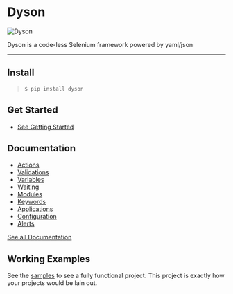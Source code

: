 Dyson
=====

![Dyson](http://i.imgur.com/2q2BtGg.png) 

Dyson is a code-less Selenium framework powered by yaml/json 

---

## Install

> `$ pip install dyson`

## Get Started

- [See Getting Started](https://github.com/dyson-framework/dyson/blob/master/docs/getting_started.md#getting-started-with-dyson)

## Documentation

- [Actions](https://github.com/dyson-framework/dyson/blob/master/docs/actions.md#actions)
- [Validations](https://github.com/dyson-framework/dyson/blob/master/docs/validations.md#validations)
- [Variables](https://github.com/dyson-framework/dyson/blob/master/docs/variables.md#variables)
- [Waiting](https://github.com/dyson-framework/dyson/blob/master/docs/waiting.md#waiting)
- [Modules](https://github.com/dyson-framework/dyson/blob/master/docs/modules.md#modules)
- [Keywords](https://github.com/dyson-framework/dyson/blob/master/docs/keywords.md#keywords)
- [Applications](https://github.com/dyson-framework/dyson/blob/master/docs/applications.md#applications)
- [Configuration](https://github.com/dyson-framework/dyson/blob/master/docs/configuration.md#dyson-configuration)
- [Alerts](https://github.com/dyson-framework/dyson/blob/master/docs/alerts.md#alerts)

[See all Documentation](https://github.com/dyson-framework/dyson/tree/master/docs)

## Working Examples

See the [samples](https://github.com/dyson-framework/dyson/tree/master/sample) to see
a fully functional project.  This project is exactly how your projects would be lain out.

